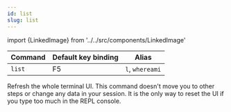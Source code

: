 ```yaml
---
id: list
slug: list
---
```

import {LinkedImage} from '../../src/components/LinkedImage'

| Command | Default key binding | Alias |
| ------- | ------------------- | ----- |
| `list` | F5 | `l`, `whereami` |

Refresh the whole terminal UI. This command doesn't move you to other steps or change any data in your session. It is the only way to reset the UI if you type too much in the REPL console.

<LinkedImage link="/img/commands/list.gif" alt="List example"/>
